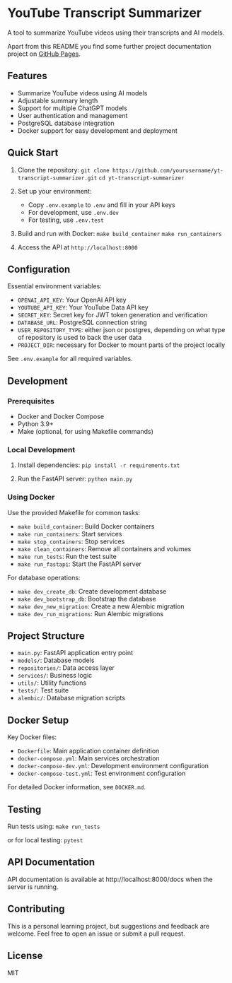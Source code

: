 # YouTube Transcript Summarizer

A tool to summarize YouTube videos using their transcripts and AI models.

Apart from this README you find some further project documentation project on [GitHub Pages](https://fschuhi.github.io/yt-transcript-summarizer/).

## Features

- Summarize YouTube videos using AI models
- Adjustable summary length
- Support for multiple ChatGPT models
- User authentication and management
- PostgreSQL database integration
- Docker support for easy development and deployment

## Quick Start

1. Clone the repository:
   `git clone https://github.com/yourusername/yt-transcript-summarizer.git`
   `cd yt-transcript-summarizer`

2. Set up your environment:
   - Copy `.env.example` to `.env` and fill in your API keys
   - For development, use `.env.dev`
   - For testing, use `.env.test`

3. Build and run with Docker:
   `make build_container`
   `make run_containers`

4. Access the API at `http://localhost:8000`

## Configuration

Essential environment variables:
- `OPENAI_API_KEY`: Your OpenAI API key
- `YOUTUBE_API_KEY`: Your YouTube Data API key
- `SECRET_KEY`: Secret key for JWT token generation and verification
- `DATABASE_URL`: PostgreSQL connection string
- `USER_REPOSITORY_TYPE`: either json or postgres, depending on what type of repository is used to back the user data
- `PROJECT_DIR`: necessary for Docker to mount parts of the project locally

See `.env.example` for all required variables.

## Development

### Prerequisites

- Docker and Docker Compose
- Python 3.9+
- Make (optional, for using Makefile commands)

### Local Development

1. Install dependencies:
   `pip install -r requirements.txt`

2. Run the FastAPI server:
   `python main.py`

### Using Docker

Use the provided Makefile for common tasks:

- `make build_container`: Build Docker containers
- `make run_containers`: Start services
- `make stop_containers`: Stop services
- `make clean_containers`: Remove all containers and volumes
- `make run_tests`: Run the test suite
- `make run_fastapi`: Start the FastAPI server

For database operations:
- `make dev_create_db`: Create development database
- `make dev_bootstrap_db`: Bootstrap the database
- `make dev_new_migration`: Create a new Alembic migration
- `make dev_run_migrations`: Run Alembic migrations

## Project Structure

- `main.py`: FastAPI application entry point
- `models/`: Database models
- `repositories/`: Data access layer
- `services/`: Business logic
- `utils/`: Utility functions
- `tests/`: Test suite
- `alembic/`: Database migration scripts

## Docker Setup

Key Docker files:
- `Dockerfile`: Main application container definition
- `docker-compose.yml`: Main services orchestration
- `docker-compose-dev.yml`: Development environment configuration
- `docker-compose-test.yml`: Test environment configuration

For detailed Docker information, see `DOCKER.md`.

## Testing

Run tests using:
`make run_tests`

or for local testing:
`pytest`

## API Documentation

API documentation is available at http://localhost:8000/docs when the server is running.

## Contributing

This is a personal learning project, but suggestions and feedback are welcome. Feel free to open an issue or submit a pull request.

## License

MIT